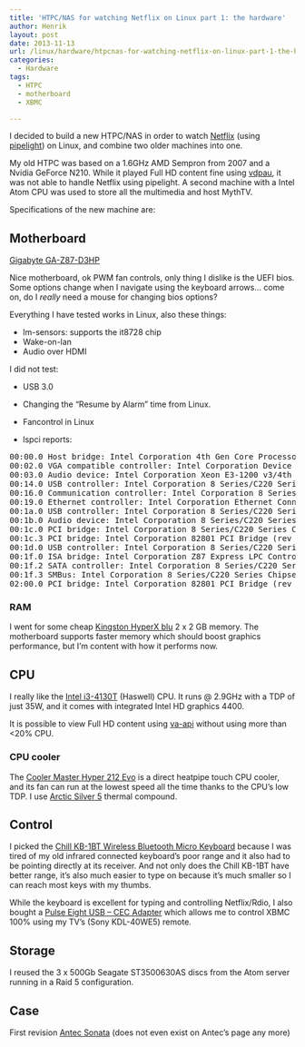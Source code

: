 ```yaml
---
title: 'HTPC/NAS for watching Netflix on Linux part 1: the hardware'
author: Henrik
layout: post
date: 2013-11-13
url: /linux/hardware/htpcnas-for-watching-netflix-on-linux-part-1-the-hardware/
categories:
  - Hardware
tags:
  - HTPC
  - motherboard
  - XBMC

---
```

I decided to build a new HTPC/NAS in order to watch [Netflix](http://www.netflix.com) (using [pipelight](https://wiki.archlinux.org/index.php/Pipelight)) on Linux, and combine two older machines into one.
<!--more-->

My old HTPC was based on a 1.6GHz AMD Sempron from 2007 and a Nvidia GeForce N210. While it played Full HD content fine using [vdpau](https://wiki.archlinux.org/index.php/VDPAU), it was not able to handle Netflix using pipelight. A second machine with a Intel Atom CPU was used to store all the multimedia and host MythTV.

Specifications of the new machine are:

## Motherboard

[Gigabyte GA-Z87-D3HP](http://www.gigabyte.com/products/product-page.aspx?pid=4519)

Nice motherboard, ok PWM fan controls, only thing I dislike is the UEFI bios. Some options change when I navigate using the keyboard arrows&#8230; come on, do I _really_ need a mouse for changing bios options?

Everything I have tested works in Linux, also these things:

  * lm-sensors: supports the it8728 chip
  * Wake-on-lan
  * Audio over HDMI

I did not test:

  * USB 3.0
  * Changing the &#8220;Resume by Alarm&#8221; time from Linux.
  * Fancontrol in Linux

  * lspci reports:

<pre>00:00.0 Host bridge: Intel Corporation 4th Gen Core Processor DRAM Controller (rev 06)
00:02.0 VGA compatible controller: Intel Corporation Device 041e (rev 06)
00:03.0 Audio device: Intel Corporation Xeon E3-1200 v3/4th Gen Core Processor HD Audio Controller (rev 06)
00:14.0 USB controller: Intel Corporation 8 Series/C220 Series Chipset Family USB xHCI (rev 04)
00:16.0 Communication controller: Intel Corporation 8 Series/C220 Series Chipset Family MEI Controller #1 (rev 04)
00:19.0 Ethernet controller: Intel Corporation Ethernet Connection I217-V (rev 04)
00:1a.0 USB controller: Intel Corporation 8 Series/C220 Series Chipset Family USB EHCI #2 (rev 04)
00:1b.0 Audio device: Intel Corporation 8 Series/C220 Series Chipset High Definition Audio Controller (rev 04)
00:1c.0 PCI bridge: Intel Corporation 8 Series/C220 Series Chipset Family PCI Express Root Port #1 (rev d4)
00:1c.3 PCI bridge: Intel Corporation 82801 PCI Bridge (rev d4)
00:1d.0 USB controller: Intel Corporation 8 Series/C220 Series Chipset Family USB EHCI #1 (rev 04)
00:1f.0 ISA bridge: Intel Corporation Z87 Express LPC Controller (rev 04)
00:1f.2 SATA controller: Intel Corporation 8 Series/C220 Series Chipset Family 6-port SATA Controller 1 [AHCI mode] (rev 04)
00:1f.3 SMBus: Intel Corporation 8 Series/C220 Series Chipset Family SMBus Controller (rev 04)
02:00.0 PCI bridge: Intel Corporation 82801 PCI Bridge (rev 41)</pre>

### RAM

I went for some cheap [Kingston HyperX blu](http://www.kingston.com/us/memory/hyperx/blu) 2 x 2 GB memory. The motherboard supports faster memory which should boost graphics performance, but I&#8217;m content with how it performs now.

## CPU

I really like the [Intel i3-4130T](http://ark.intel.com/products/77481/) (Haswell) CPU. It runs @ 2.9GHz with a TDP of just 35W, and it comes with integrated Intel HD graphics 4400.

It is possible to view Full HD content using [va-api](https://wiki.archlinux.org/index.php/VA-API) without using more than <20% CPU.

### CPU cooler

The [Cooler Master Hyper 212 Evo](http://www.coolermaster.com/product/Detail/cooling/cpu-air-cooler/hyper-212-evo.html) is a direct heatpipe touch CPU cooler, and its fan can run at the lowest speed all the time thanks to the CPU&#8217;s low TDP. I use [Arctic Silver 5](http://www.arcticsilver.com/as5.htm) thermal compound.

## Control

I picked the [Chill KB-1BT Wireless Bluetooth Micro Keyboard](http://www.chill-innovation.com/en/bluetooth-keyboards/12-chill-kb-1bt-wireless-bluetooth-micro-keyboard-nordic-5711045075841.html) because I was tired of my old infrared connected keyboard&#8217;s poor range and it also had to be pointing directly at its receiver. And not only does the Chill KB-1BT have better range, it&#8217;s also much easier to type on because it&#8217;s much smaller so I can reach most keys with my thumbs.

While the keyboard is excellent for typing and controlling Netflix/Rdio, I also bought a [Pulse Eight USB &#8211; CEC Adapter](http://www.pulse-eight.com/store/products/104-usb-hdmi-cec-adapter.aspx) which allows me to control XBMC 100% using my TV&#8217;s (Sony KDL-40WE5) remote.

## Storage

I reused the 3 x 500Gb Seagate ST3500630AS discs from the Atom server running in a Raid 5 configuration.

## Case

First revision [Antec Sonata](http://techreport.com/review/6247/antec-sonata-atx-case) (does not even exist on Antec&#8217;s page any more)
